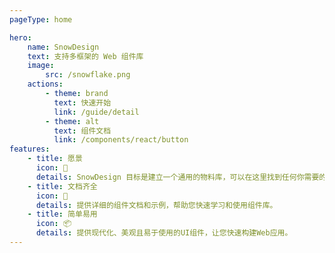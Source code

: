 ```yaml
---
pageType: home

hero:
    name: SnowDesign
    text: 支持多框架的 Web 组件库
    image:
        src: /snowflake.png
    actions:
        - theme: brand
          text: 快速开始
          link: /guide/detail
        - theme: alt
          text: 组件文档
          link: /components/react/button
features:
    - title: 愿景
      icon: 📖
      details: SnowDesign 目标是建立一个通用的物料库，可以在这里找到任何你需要的组件。
    - title: 文档齐全
      icon: 🚀
      details: 提供详细的组件文档和示例，帮助您快速学习和使用组件库。
    - title: 简单易用
      icon: 📦
      details: 提供现代化、美观且易于使用的UI组件，让您快速构建Web应用。
---
```

